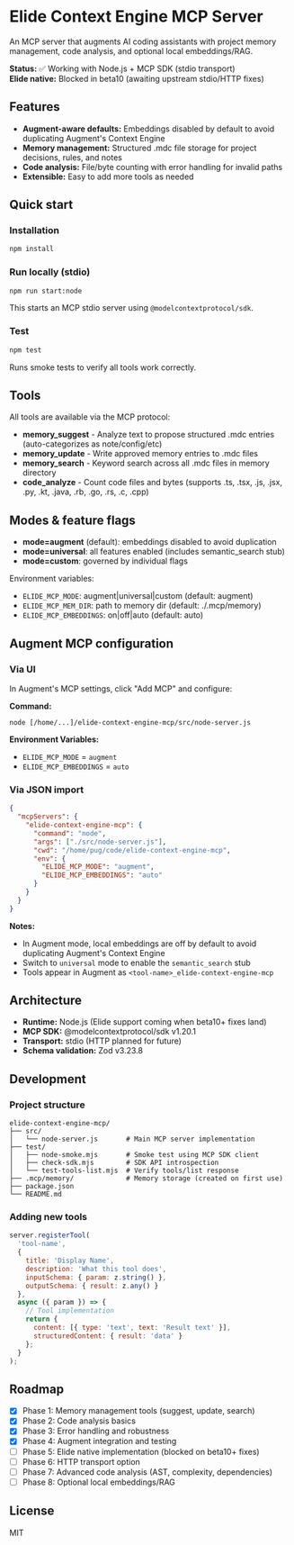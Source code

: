 # Elide Context Engine MCP Server

An MCP server that augments AI coding assistants with project memory management, code analysis, and optional local embeddings/RAG.

**Status:** ✅ Working with Node.js + MCP SDK (stdio transport)  
**Elide native:** Blocked in beta10 (awaiting upstream stdio/HTTP fixes)

## Features

- **Augment-aware defaults:** Embeddings disabled by default to avoid duplicating Augment's Context Engine
- **Memory management:** Structured .mdc file storage for project decisions, rules, and notes
- **Code analysis:** File/byte counting with error handling for invalid paths
- **Extensible:** Easy to add more tools as needed

## Quick start

### Installation

```bash
npm install
```

### Run locally (stdio)

```bash
npm run start:node
```

This starts an MCP stdio server using `@modelcontextprotocol/sdk`.

### Test

```bash
npm test
```

Runs smoke tests to verify all tools work correctly.

## Tools

All tools are available via the MCP protocol:

- **memory_suggest** - Analyze text to propose structured .mdc entries (auto-categorizes as note/config/etc)
- **memory_update** - Write approved memory entries to .mdc files
- **memory_search** - Keyword search across all .mdc files in memory directory
- **code_analyze** - Count code files and bytes (supports .ts, .tsx, .js, .jsx, .py, .kt, .java, .rb, .go, .rs, .c, .cpp)

## Modes & feature flags

- **mode=augment** (default): embeddings disabled to avoid duplication
- **mode=universal**: all features enabled (includes semantic_search stub)
- **mode=custom**: governed by individual flags

Environment variables:
- `ELIDE_MCP_MODE`: augment|universal|custom (default: augment)
- `ELIDE_MCP_MEM_DIR`: path to memory dir (default: ./.mcp/memory)
- `ELIDE_MCP_EMBEDDINGS`: on|off|auto (default: auto)

## Augment MCP configuration

### Via UI

In Augment's MCP settings, click "Add MCP" and configure:

**Command:**
```
node [/home/...]/elide-context-engine-mcp/src/node-server.js
```

**Environment Variables:**
- `ELIDE_MCP_MODE` = `augment`
- `ELIDE_MCP_EMBEDDINGS` = `auto`

### Via JSON import

```json
{
  "mcpServers": {
    "elide-context-engine-mcp": {
      "command": "node",
      "args": ["./src/node-server.js"],
      "cwd": "/home/pug/code/elide-context-engine-mcp",
      "env": {
        "ELIDE_MCP_MODE": "augment",
        "ELIDE_MCP_EMBEDDINGS": "auto"
      }
    }
  }
}
```

**Notes:**
- In Augment mode, local embeddings are off by default to avoid duplicating Augment's Context Engine
- Switch to `universal` mode to enable the `semantic_search` stub
- Tools appear in Augment as `<tool-name>_elide-context-engine-mcp`

## Architecture

- **Runtime:** Node.js (Elide support coming when beta10+ fixes land)
- **MCP SDK:** @modelcontextprotocol/sdk v1.20.1
- **Transport:** stdio (HTTP planned for future)
- **Schema validation:** Zod v3.23.8

## Development

### Project structure

```
elide-context-engine-mcp/
├── src/
│   └── node-server.js       # Main MCP server implementation
├── test/
│   ├── node-smoke.mjs       # Smoke test using MCP SDK client
│   ├── check-sdk.mjs        # SDK API introspection
│   └── test-tools-list.mjs  # Verify tools/list response
├── .mcp/memory/             # Memory storage (created on first use)
├── package.json
└── README.md
```

### Adding new tools

```javascript
server.registerTool(
  'tool-name',
  {
    title: 'Display Name',
    description: 'What this tool does',
    inputSchema: { param: z.string() },
    outputSchema: { result: z.any() }
  },
  async ({ param }) => {
    // Tool implementation
    return {
      content: [{ type: 'text', text: 'Result text' }],
      structuredContent: { result: 'data' }
    };
  }
);
```

## Roadmap

- [x] Phase 1: Memory management tools (suggest, update, search)
- [x] Phase 2: Code analysis basics
- [x] Phase 3: Error handling and robustness
- [x] Phase 4: Augment integration and testing
- [ ] Phase 5: Elide native implementation (blocked on beta10+ fixes)
- [ ] Phase 6: HTTP transport option
- [ ] Phase 7: Advanced code analysis (AST, complexity, dependencies)
- [ ] Phase 8: Optional local embeddings/RAG

## License

MIT

